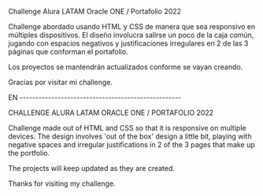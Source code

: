Challenge Alura LATAM Oracle ONE / Portafolio 2022

Challenge abordado usando HTML y CSS de manera que sea responsivo en múltiples dispositivos.
El diseño involucra salirse un poco de la caja común, jugando con espacios negativos y justificaciones irregulares en 2 de las 3 páginas que conforman el portafolio.

Los proyectos se mantendrán actualizados conforme se vayan creando.

Gracias por visitar mi challenge. 

EN ---------------------------------------------------

CHALLENGE ALURA LATAM ORACLE ONE / PORTAFOLIO 2022

Challenge made out of HTML and CSS so that it is responsive on multiple devices.
The design involves 'out of the box' design a little bit, playing with negative spaces and irregular justifications in 2 of the 3 pages that make up the portfolio.

The projects will keep updated as they are created.

Thanks for visiting my challenge.
